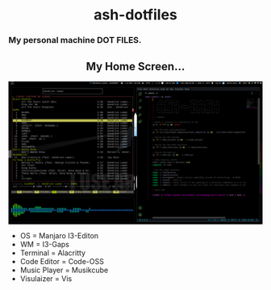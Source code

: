 <h1 align="center">ash-dotfiles</h1>

<h3 align="left">My personal machine DOT FILES.</h3>

<h2 align="center">My Home Screen...</h2>

<img align="center" src="https://github.com/ASHWIN990/ash-dotfiles/blob/main/.config/home-screen.png">

* OS = Manjaro I3-Editon
* WM = I3-Gaps
* Terminal = Alacritty
* Code Editor = Code-OSS
* Music Player = Musikcube
* Visulaizer = Vis
